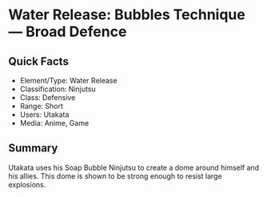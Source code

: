 # Water Release: Bubbles Technique — Broad Defence

## Quick Facts
- Element/Type: Water Release
- Classification: Ninjutsu
- Class: Defensive
- Range: Short
- Users: Utakata
- Media: Anime, Game

## Summary
Utakata uses his Soap Bubble Ninjutsu to create a dome around himself and his allies. This dome is shown to be strong enough to resist large explosions.
